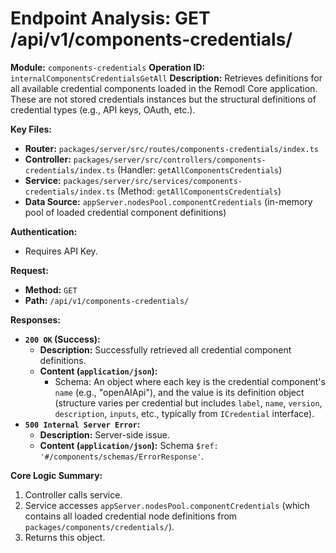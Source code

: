 # Endpoint Analysis: GET /api/v1/components-credentials/

**Module:** `components-credentials`
**Operation ID:** `internalComponentsCredentialsGetAll`
**Description:** Retrieves definitions for all available credential components loaded in the Remodl Core application. These are not stored credentials instances but the structural definitions of credential types (e.g., API keys, OAuth, etc.).

**Key Files:**
*   **Router:** `packages/server/src/routes/components-credentials/index.ts`
*   **Controller:** `packages/server/src/controllers/components-credentials/index.ts` (Handler: `getAllComponentsCredentials`)
*   **Service:** `packages/server/src/services/components-credentials/index.ts` (Method: `getAllComponentsCredentials`)
*   **Data Source:** `appServer.nodesPool.componentCredentials` (in-memory pool of loaded credential component definitions)

**Authentication:**
*   Requires API Key.

**Request:**
*   **Method:** `GET`
*   **Path:** `/api/v1/components-credentials/`

**Responses:**

*   **`200 OK` (Success):**
    *   **Description:** Successfully retrieved all credential component definitions.
    *   **Content (`application/json`):**
        *   Schema: An object where each key is the credential component's `name` (e.g., "openAIApi"), and the value is its definition object (structure varies per credential but includes `label`, `name`, `version`, `description`, `inputs`, etc., typically from `ICredential` interface).
*   **`500 Internal Server Error`:**
    *   **Description:** Server-side issue.
    *   **Content (`application/json`):** Schema `$ref: '#/components/schemas/ErrorResponse'`.

**Core Logic Summary:**
1. Controller calls service.
2. Service accesses `appServer.nodesPool.componentCredentials` (which contains all loaded credential node definitions from `packages/components/credentials/`).
3. Returns this object.

